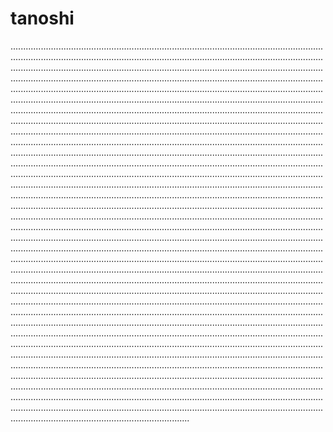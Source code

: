 # tanoshi

...........................................................................................................................................................................................................................................................................................................................................................................................................................................................................................................................................................................................................................................................................................................................................................................................................................................................................................................................................................................................................................................................................................................................................................................................................................................................................................................................................................................................................................................................................................................................................................................................................................................................................................................................................................................................................................................................................................................................................................................................................................................................................................................................................................................................................................................................................................................................................................................................................................................................................................................................................................................................................................................................................................................................................................................................................................................................................................................................................................................................................................................................................................................................................................................................................................................................................................................................................................................................................................................................................................................................................................................................................................................................................................................................................................................................................................................................................................................................................................................................................................................................................................................................................................................................................................................................................................................................................................................................................................................................................................................................................................................................